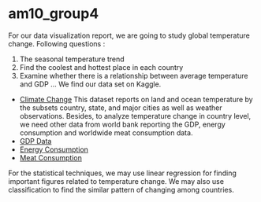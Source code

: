 # am10_group4
For our data visualization report, we are going to study global temperature change.
Following questions :
1.	The seasonal temperature trend
2.	Find the coolest and hottest place in each country
3.	Examine whether there is a relationship between average temperature and GDP
…
We find our data set on Kaggle. 
- [Climate Change](https://www.kaggle.com/berkeleyearth/climate-change-earth-surface-temperature-data) 
This dataset reports on land and ocean temperature by the subsets country, state, and major cities as well as weather observations.
Besides, to analyze temperature change in country level, we need other data from world bank reporting the GDP, energy consumption and worldwide meat consumption data. 
- [GDP Data](https://data.worldbank.org/indicator/NY.GDP.MKTP.CD)
- [Energy Consumption](https://data.worldbank.org/indicator/EG.USE.PCAP.KG.OE)
- [Meat Consumption](https://www.kaggle.com/vagifa/meatconsumption)


For the statistical techniques, we may use linear regression for finding important figures related to temperature change. We may also use classification to find the similar pattern of changing among countries.
